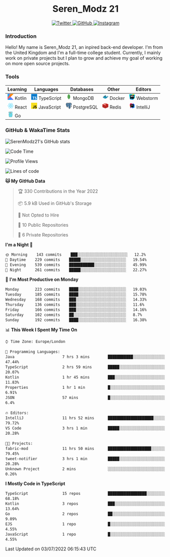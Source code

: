 <div align="center">
  <h1>Seren_Modz 21</h1>
  <a href="https://twitter.com/SerenModz21">
    <img alt="Twitter" src="https://img.shields.io/badge/twitter%20-%231DA1F2.svg?&style=for-the-badge&logo=Twitter&logoColor=white">
  </a>
  <a href="https://github.com/SerenModz21">
    <img alt="GitHub" src="https://img.shields.io/badge/github%20-%23121011.svg?&style=for-the-badge&logo=github&logoColor=white">
  </a>
  <a href="https://www.instagram.com/serenmodz21">
    <img alt="Instagram" src="https://img.shields.io/badge/instagram%20-%23E4405F.svg?&style=for-the-badge&logo=Instagram&logoColor=white">
  </a>
</div>

### Introduction

Hello! My name is Seren_Modz 21, an inpired back-end developer. I'm from the United Kingdom and I'm a full-time college student. Currently, I mainly work on private projects but I plan to grow and achieve my goal of working on more open source projects. 

### Tools

 **Learning**                                        | **Languages**                                               | **Databases**                                               | **Other**                                           | **Editors**                                                  
-----------------------------------------------------|-------------------------------------------------------------|-------------------------------------------------------------|-----------------------------------------------------|--------------------------------------------------------------
 <img width="19px" src="./assets/kotlin.svg"> Kotlin | <img width="19px" src="./assets/typescript.svg"> TypeScript | <img width="19px" src="./assets/mongodb.svg"> MongoDB       | <img width="19px" src="./assets/docker.svg"> Docker | <img width="19px" src="./assets/webstorm.svg"> Webstorm      
 <img width="19px" src="./assets/react.svg"> React   | <img width="19px" src="./assets/javascript.svg"> JavaScript | <img width="19px" src="./assets/postgresql.svg"> PostgreSQL | <img width="19px" src="./assets/redis.svg"> Redis   | <img width="19px" src="./assets/intellij-idea.svg"> IntelliJ
 <img width="19px" src="./assets/go.svg"> Go         |                                                             |                                                             |                                                     |                                                                                                               

### GitHub & WakaTime Stats

![SerenModz21's GitHub stats](https://github-readme-stats.vercel.app/api?username=SerenModz21&show_icons=true&theme=dark)

<!--START_SECTION:waka-->
![Code Time](http://img.shields.io/badge/Code%20Time-1%2C418%20hrs%2038%20mins-blue)

![Profile Views](http://img.shields.io/badge/Profile%20Views-0-blue)

![Lines of code](https://img.shields.io/badge/From%20Hello%20World%20I%27ve%20Written-15%20Thousand%20lines%20of%20code-blue)

**🐱 My GitHub Data** 

> 🏆 330 Contributions in the Year 2022
 > 
> 📦 5.9 kB Used in GitHub's Storage 
 > 
> 🚫 Not Opted to Hire
 > 
> 📜 10 Public Repositories 
 > 
> 🔑 6 Private Repositories  
 > 
**I'm a Night 🦉** 

```text
🌞 Morning    143 commits    ███░░░░░░░░░░░░░░░░░░░░░░   12.2% 
🌆 Daytime    229 commits    █████░░░░░░░░░░░░░░░░░░░░   19.54% 
🌃 Evening    539 commits    ███████████░░░░░░░░░░░░░░   45.99% 
🌙 Night      261 commits    █████░░░░░░░░░░░░░░░░░░░░   22.27%

```
📅 **I'm Most Productive on Monday** 

```text
Monday       223 commits    ████░░░░░░░░░░░░░░░░░░░░░   19.03% 
Tuesday      185 commits    ████░░░░░░░░░░░░░░░░░░░░░   15.78% 
Wednesday    168 commits    ███░░░░░░░░░░░░░░░░░░░░░░   14.33% 
Thursday     136 commits    ███░░░░░░░░░░░░░░░░░░░░░░   11.6% 
Friday       166 commits    ███░░░░░░░░░░░░░░░░░░░░░░   14.16% 
Saturday     102 commits    ██░░░░░░░░░░░░░░░░░░░░░░░   8.7% 
Sunday       192 commits    ████░░░░░░░░░░░░░░░░░░░░░   16.38%

```


📊 **This Week I Spent My Time On** 

```text
⌚︎ Time Zone: Europe/London

💬 Programming Languages: 
Java                     7 hrs 3 mins        ███████████░░░░░░░░░░░░░░   47.44% 
TypeScript               2 hrs 59 mins       █████░░░░░░░░░░░░░░░░░░░░   20.07% 
Kotlin                   1 hr 45 mins        ███░░░░░░░░░░░░░░░░░░░░░░   11.83% 
Properties               1 hr 1 min          █░░░░░░░░░░░░░░░░░░░░░░░░   6.91% 
JSON                     57 mins             █░░░░░░░░░░░░░░░░░░░░░░░░   6.4%

🔥 Editors: 
IntelliJ                 11 hrs 52 mins      ████████████████████░░░░░   79.72% 
VS Code                  3 hrs 1 min         █████░░░░░░░░░░░░░░░░░░░░   20.28%

🐱‍💻 Projects: 
fabric-mod               11 hrs 50 mins      ███████████████████░░░░░░   79.45% 
tweet-notifier           3 hrs 1 min         █████░░░░░░░░░░░░░░░░░░░░   20.28% 
Unknown Project          2 mins              ░░░░░░░░░░░░░░░░░░░░░░░░░   0.26%

```

**I Mostly Code in TypeScript** 

```text
TypeScript               15 repos            █████████████████░░░░░░░░   68.18% 
Kotlin                   3 repos             ███░░░░░░░░░░░░░░░░░░░░░░   13.64% 
Go                       2 repos             ██░░░░░░░░░░░░░░░░░░░░░░░   9.09% 
EJS                      1 repo              █░░░░░░░░░░░░░░░░░░░░░░░░   4.55% 
JavaScript               1 repo              █░░░░░░░░░░░░░░░░░░░░░░░░   4.55%

```



 Last Updated on 03/07/2022 06:15:43 UTC
<!--END_SECTION:waka-->
